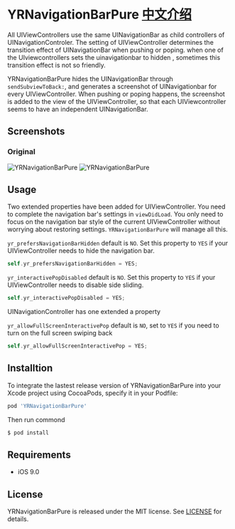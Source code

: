 YRNavigationBarPure [中文介绍](https://github.com/zongmumask/YRNavigationBarPure/blob/master/README_CN.md)
============

All UIViewControllers use the same UINavigationBar as child controllers of UINavigationControler. The setting of UIViewController determines the transition effect of UINavigationBar when pushing or poping. when one of the UIviewcontrollers sets the uinavigationbar to hidden , sometimes this transition effect is not so friendly.

YRNavigationBarPure hides the UINavigationBar through `sendSubviewToBack:`, and generates a screenshot of UINavigationbar for every UIViewController. When pushing or poping happens, the screenshot is added to the view of the UIViewController, so that each UIViewcontroller seems to have an independent UINavigationBar.

## Screenshots

### Original
![YRNavigationBarPure](https://github.com/zongmumask/YRNavigationBarPure/blob/master/Screenshots/original_without_navigationbar_hidden.gif)
![YRNavigationBarPure](https://github.com/zongmumask/YRNavigationBarPure/blob/master/Screenshots/original_with_navigatioinbar_hidden.gif)
## Usage

Two extended properties have been added for UIViewController. You need to complete the navigation bar's settings in `viewDidLoad`. You only need to focus on the navigation bar style of the current UIViewController without worrying about restoring settings. `YRNavigationBarPure` will manage all this.

`yr_prefersNavigationBarHidden` default is `NO`. Set this property to `YES` if your UIViewController needs to hide the navigation bar.

```objective-c
self.yr_prefersNavigationBarHidden = YES;
```

`yr_interactivePopDisabled` default is `NO`. Set this property to `YES` if your UIViewController needs to disable side sliding.

```objective-c
self.yr_interactivePopDisabled = YES;
```

UINavigationController has one extended a property

`yr_allowFullScreenInteractivePop` default is `NO`, set to `YES` if you need to turn on the full screen swiping back

```objective-c
self.yr_allowFullScreenInteractivePop = YES;
```

## Installtion

To integrate the lastest release version of YRNavigationBarPure into your Xcode project using CocoaPods, specify it in your Podfile:

```ruby
pod 'YRNavigationBarPure'
```
Then run commond

```bash
$ pod install
```

## Requirements

- iOS 9.0

## License

YRNavigationBarPure is released under the MIT license. See [LICENSE](https://github.com/zongmumask/YRNavigationBarPure/edit/master/LICENSE) for details.
